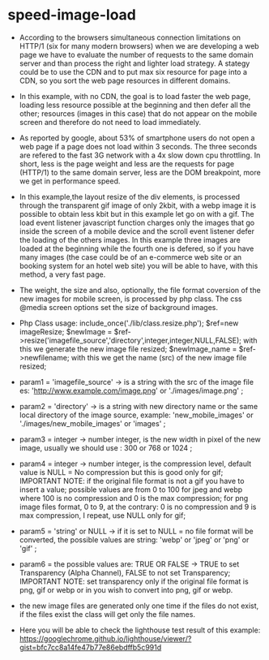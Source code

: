 # speed-image-load
 *  According to the browsers simultaneous connection limitations on HTTP/1 (six for many modern browsers) when we are developing a web page we have to evaluate the number of requests to the same domain server and than process the right and lighter load strategy.
A stategy could be to use the CDN and to put max six resource for page into a CDN, so you sort the web page resources in different domains.
 
 *  In this example, with no CDN, the goal is to load faster the web page, loading less resource possible at the beginning and then   defer all the other; 
resources (images in this case) that do not appear on the mobile screen and therefore do not need to load immediately.
 *  As reported by google, about 53% of smartphone users do not open a web page if a page does not load within 3 seconds. 
 The three seconds are refered to the fast 3G network with a 4x slow down cpu throttling. 
 In short, less is the page weight and less are the requests for page (HTTP/1) to the same domain server, less are the DOM breakpoint,    more we get in performance speed.
 *  In this example,the layout resize of the div elements, is processed through the transparent gif image of only 2kbit, with a webp image it is possible to obtain less kbit but in this example let go on with a gif.
 The load event listener javascript function charges only the images that go inside the screen of a mobile device 
 and the scroll event listener defer the loading of the others images. In this example three images are loaded at the beginning while the fourth one is defered, so if you have many
images (the case could be of an e-commerce web site or an booking system for an hotel web site) you will be able to have, with this method, a very fast page.
 *  The weight, the size and also, optionally, the file format coversion of the new images for mobile screen, is processed by php class. 
 The css @media screen options set the size of background images.
 *  Php Class usage:
 include_once('./lib/class.resize.php');
 $ref=new imageResize;
 $newImage = $ref->resize('imagefile_source','directory',integer,integer,NULL,FALSE);   with this we generate the new image file resized;
 $newImage_name = $ref->newfilename;    with this we get the name (src) of the new image file resized;
   
 *  param1 = 'imagefile_source' -> is a string with the src of the image file es: 'http://www.example.com/image.png' or './images/image.png' ;
 
 *  param2 = 'directory' -> is a string with new directory name or the same local directory of the image source, example: 'new_mobile_images' or './images/new_mobile_images' or 'images' ;
 
 *  param3 = integer -> number integer, is the new width in pixel of the new image, usually we should use : 300 or 768 or 1024 ;
 
 *  param4 = integer -> number integer, is the compression level, default value is  NULL = No compression but this is good only for gif; IMPORTANT NOTE: 
 if the original file format is not a gif you have to insert a value;  possible values are from 0 to 100 for jpeg and webp where 
 100 is no compression and 0 is the max compression; 
 for png image files format, 0 to 9, at the contrary: 0 is no compression and 9 is max compression, I repeat, use NULL only for gif;
 
 * param5 = 'string' or NULL ->  if it is set to NULL = no file format will be converted, the possible values are string: 'webp' or 'jpeg' or 'png' or 'gif' ;
 
 *  param6 = the possible values are: TRUE OR FALSE -> TRUE to set Transparency (Alpha Channel), FALSE to not set Transparency; 
 IMPORTANT NOTE: set transparency only if the original file format is png, gif or webp or in you wish to convert into png, gif or webp.
 
 *  the new image files are generated only one time if the files do not exist, if the files exist the class will get only the file names.  
* Here you will be able to check the lighthouse test result of this example: https://googlechrome.github.io/lighthouse/viewer/?gist=bfc7cc8a14fe47b77e86ebdffb5c991d
